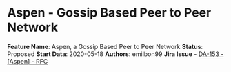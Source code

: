 # Aspen - Gossip Based Peer to Peer Network

**Feature Name**: Aspen, a Gossip Based Peer to Peer Network
**Status**: Proposed
**Start Data**: 2020-05-18
**Authors**: emilbon99
**Jira Issue** - [DA-153 - [Aspen] - RFC](https://arya-analytics.atlassian.net/browse/DA-153)
